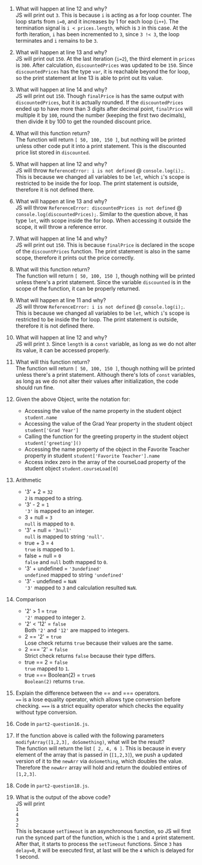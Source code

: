 1. What will happen at line 12 and why?\
    JS will print out `3`. This is because `i` is acting as a for loop counter. The loop starts from `i=0`, and it increases by 1 for each loop (`i++`). The termination signal is `i < prices.length`, which is `3` in this case. At the forth iteration, `i` has been incremented to `3`, since `3 !< 3`, the loop terminates and `i` remains to be `3`.

2. What will happen at line 13 and why?\
    JS will print out `150`. At the last iteration (`i=2`), the third element in `prices` is `300`. After calculation, `discountedPrices` was updated to be `150`. Since `discountedPrices` has the type `var`, it is reachable beyond the for loop, so the print statement at line 13 is able to print out its value.

3. What will happen at line 14 and why?\
    JS will print out `150`. Though `finalPrice` is has the same output with `discountedPrices`, but it is actually rounded. If the `discountedPrices` ended up to have more than 3 digits after decimal point, `finalPrice` will multiple it by `100`, round the number (keeping the first two decimals), then divide it by 100 to get the rounded discount price.

4. What will this function return?\
    The function will return `[ 50, 100, 150 ]`, but nothing will be printed unless other code put it into a print statement. This is the discounted price list stored in `discounted`.

5. What will happen at line 12 and why?\
    JS will throw `ReferenceError: i is not defined` @ `console.log(i);`. This is because we changed all variables to be `let`, which `i`'s scope is restricted to be inside the for loop. The print statement is outside, therefore it is not defined there.

6. What will happen at line 13 and why?\
    JS will throw `ReferenceError: discountedPrices is not defined` @ `console.log(discountedPrices);`. Similar to the question above, it has type `let`, with scope inside the for loop. When accessing it outside the scope, it will throw a reference error.

7. What will happen at line 14 and why?\
    JS will print out `150`. This is because `finalPrice` is declared in the scope of the `discountPrices` function. The print statement is also in the same scope, therefore it prints out the price correctly.

8. What will this function return?\
    The function will return `[ 50, 100, 150 ]`, though nothing will be printed unless there's a print statement. Since the variable `discounted` is in the scope of the function, it can be properly returned.

9. What will happen at line 11 and why?\
    JS will throw `ReferenceError: i is not defined` @ `console.log(i);`. This is because we changed all variables to be `let`, which `i`'s scope is restricted to be inside the for loop. The print statement is outside, therefore it is not defined there.

10. What will happen at line 12 and why?\
    JS will print `3`. Since `length` is a `const` variable, as long as we do not alter its value, it can be accessed properly.

11. What will this function return?\
    The function will return `[ 50, 100, 150 ]`, though nothing will be printed unless there's a print statement. Although there's lots of `const` variables, as long as we do not alter their values after initialization, the code should run fine.

12. Given the above Object, write the notation for:
    - Accessing the value of the name property in the student object\
        `student.name`
    - Accessing the value of the Grad Year property in the student object\
        `student['Grad Year']`
    - Calling the function for the greeting property in the student object
        `student['greeting']()`
    - Accessing the name property of the object in the Favorite Teacher property in student
        `student['Favorite Teacher'].name`
    - Access index zero in the array of the courseLoad property of the student object
        `student.courseLoad[0]`

13. Arithmetic
    -  '3' + 2  = `32`\
        `2` is mapped to a string.
    - '3' - 2 = `1`\
        `'3'` is mapped to an integer.
    - 3 + null = `3`\
        `null` is mapped to `0`.
    - '3' + null = `'3null'`\
        `null` is mapped to string `'null'`.
    - true + 3 = `4`\
        `true` is mapped to `1`.
    - false + null = `0`\
        `false` and `null` both mapped to `0`.
    - '3' + undefined = `'3undefined'`\
        `undefined` mapped to string `'undefined'`
    - '3' - undefined = `NaN`\
        `'3'` mapped to `3` and calculation resulted `NaN`.

14. Comparison
    - '2' > 1 = `true`\
        `'2'` mapped to integer `2`.
    - '2' < '12' = `false`\
        Both `'2'` and `'12'` are mapped to integers.
    - 2 == '2' = `true`\
        Lose check returns `true` because their values are the same.
    - 2 === '2' = `false`\
        Strict check returns `false` because their type differs.
    - true == 2 = `false`\
        `true` mapped to `1`.
    - true === Boolean(2) = `true`s\
        `Boolean(2)` returns `true`.

15. Explain the difference between the == and === operators.\
    `==` is a lose equality operator, which allows type conversion before checking. `===` is a strict equality operator which checks the equality without type conversion.

16. Code in `part2-question16.js`.

17. If the function above is called with the following parameters `modifyArray([1,2,3], doSomething)`, what will be the result?\
    The function will return the list `[ 2, 4, 6 ]`. This is because in every element of the array that is passed in (`[1,2,3]`), we push a updated version of it to the `newArr` via `doSomething`, which doubles the value. Therefore the `newArr` array will hold and return the doubled entires of `[1,2,3]`.

18. Code in `part2-question18.js`.

19. What is the output of the above code?\
    JS will print\
    `1`\
    `4`\
    `3`\
    `2`\
    This is because `setTimeout` is an asynchronous function, so JS wil first run the synced part of the function, which is the `1` and `4` print statement. After that, it starts to process the `setTimeout` functions. Since `3` has `delay=0`, it will be executed first, at last will be the `4` which is delayed for 1 second.